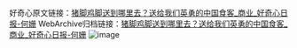 好奇心原文链接：[猪脚鸡脚送到哪里去？送给我们英勇的中国食客_商业_好奇心日报-何姗](https://www.qdaily.com/articles/7418.html)
WebArchive归档链接：[猪脚鸡脚送到哪里去？送给我们英勇的中国食客_商业_好奇心日报-何姗](http://web.archive.org/web/20180922062919/http://www.qdaily.com:80/articles/7418.html)
![image](http://ww3.sinaimg.cn/large/007d5XDply1g3wjhpv7rzj30u02pc7wh)